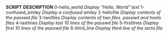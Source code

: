 **SCRIPT**		**DESCRIPTION**
0-hello_world		*Display "Hello, World" text*
1-confused_smiley	*Display a confused smiley*
2-hellofile		*Display contents of the passwd file*
3-twofiles		*Display contents of two files. passwd and hosts files*
4-lastlines		*Display last 10 lines of the passwd file*
5-firstlines		*Display first 10 lines of the passwd file*
6-third_line		*Display third line of the iacta file*
